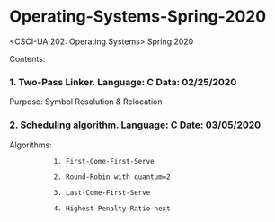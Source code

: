 # Operating-Systems-Spring-2020
&lt;CSCI-UA 202: Operating Systems> Spring 2020

Contents:
### 1. Two-Pass Linker. Language: C Data: 02/25/2020
   Purpose: Symbol Resolution & Relocation
### 2. Scheduling algorithm. Language: C Date: 03/05/2020
   Algorithms: 
   
               1. First-Come-First-Serve
   
               2. Round-Robin with quantum=2 
               
               3. Last-Come-First-Serve
               
               4. Highest-Penalty-Ratio-next
               
